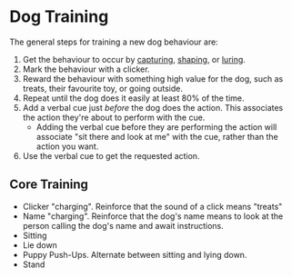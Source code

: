---
---
# Dog Training

The general steps for training a new dog behaviour are:

1. Get the behaviour to occur by [capturing](/dog-training/capturing.md),
   [shaping](/dog-training/shaping.md), or [luring](/dog-training/luring.md).
2. Mark the behaviour with a clicker.
3. Reward the behaviour with something high value for the dog, such as treats,
   their favourite toy, or going outside.
4. Repeat until the dog does it easily at least 80% of the time.
5. Add a verbal cue just _before_ the dog does the action. This associates the
   action they're about to perform with the cue.
    - Adding the verbal cue before they are performing the action will associate
      "sit there and look at me" with the cue, rather than the action you want.
6. Use the verbal cue to get the requested action.

## Core Training

- Clicker "charging". Reinforce that the sound of a click means "treats"
- Name "charging". Reinforce that the dog's name means to look at the person
  calling the dog's name and await instructions.
- Sitting
- Lie down
- Puppy Push-Ups. Alternate between sitting and lying down.
- Stand
